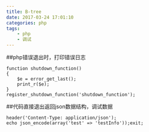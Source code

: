 ```yaml
---
title: B-tree
date: 2017-03-24 17:01:10
categories: php
tags:
    - php
    - 调试
---
```


##php错误退出时，打印错误日志

```
function shutdown_function()
{
    $e = error_get_last();
    print_r($e);
}
register_shutdown_function('shutdown_function');
```

##代码直接退出返回json数据结构，调试数据
```
header('Content-Type: application/json');
echo json_encode(array('test' => 'testInfo'));exit;
```